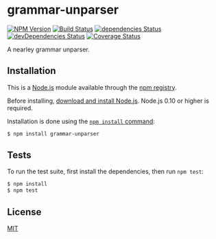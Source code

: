 # grammar-unparser

[![NPM Version][npm-image]][npm-url]
[![Build Status][travis-image]][travis-url]
[![dependencies Status][dependencies-image]][dependencies-url]
[![devDependencies Status][devdependencies-image]][devdependencies-url]
[![Coverage Status][coveralls-image]][coveralls-url]

A nearley grammar unparser.

## Installation

This is a [Node.js](https://nodejs.org/en/) module available through the
[npm registry](https://www.npmjs.com/).

Before installing, [download and install Node.js](https://nodejs.org/en/download/).
Node.js 0.10 or higher is required.

Installation is done using the
[`npm install` command](https://docs.npmjs.com/getting-started/installing-npm-packages-locally):

```bash
$ npm install grammar-unparser
```

## Tests

To run the test suite, first install the dependencies, then run `npm test`:

```bash
$ npm install
$ npm test
```

## License

[MIT](LICENSE)

[npm-image]: https://img.shields.io/npm/v/grammar-unparser.svg
[npm-url]: https://www.npmjs.com/package/grammar-unparser
[travis-image]: https://travis-ci.com/Robinlemon/grammar-unparser.svg?branch=master
[travis-url]: https://travis-ci.com/Robinlemon/grammar-unparser
[dependencies-image]: https://david-dm.org/Robinlemon/grammar-unparser/status.svg
[dependencies-url]: https://david-dm.org/Robinlemon/grammar-unparser
[devdependencies-image]: https://david-dm.org/Robinlemon/grammar-unparser/dev-status.svg
[devdependencies-url]: https://david-dm.org/Robinlemon/grammar-unparser?type=dev
[coveralls-image]: https://coveralls.io/repos/github/Robinlemon/grammar-unparser/badge.svg?branch=master
[coveralls-url]: https://coveralls.io/github/Robinlemon/grammar-unparser?branch=master
